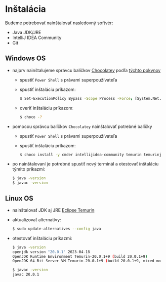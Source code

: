 # Inštalácia

Budeme potrebovať nainštalovať nasledovný softvér:

* Java JDK/JRE
* IntelliJ IDEA Community
* Git


## Windows OS

* najprv nainštalujeme správcu balíčkov [Chocolatey](https://chocolatey.org) podľa [týchto pokynov](https://chocolatey.org/install)

    * spustiť `Power Shell` s právami superpoužívateľa
    * spustiť inštaláciu príkazom:

        ```bash
        $ Set-ExecutionPolicy Bypass -Scope Process -Force; [System.Net.ServicePointManager]::SecurityProtocol = [System.Net.ServicePointManager]::SecurityProtocol -bor 3072; iex ((New-Object System.Net.WebClient).DownloadString('https://community.chocolatey.org/install.ps1'))
        ```

    * overiť inštaláciu príkazom:

        ```bash
        $ choco -?
        ```

* pomocou správcu balíčkov `Chocolatey` nainštalovať potrebné balíčky

    * spustiť `Power Shell` s právami superpoužívateľa
    * spustiť inštaláciu príkazom:

        ```bash
        $ choco install -y cmder intellijidea-community temurin temurinjre gradle
        ```

* po nainštalovaní je potrebné spustiť nový terminál a otestovať inštaláciu týmito príkazmi:

    ```bash
    $ java -version
    $ javac -version
    ```

## Linux OS

* nainštalovať JDK aj JRE [Eclipse Temurin](https://adoptium.net/installation/#linux-pkg)

* aktualizovať alternatívy:

    ```bash
    $ sudo update-alternatives --config java
    ```

* otestovať inštaláciu príkazmi:

    ```bash
    $ java -version
    openjdk version "20.0.1" 2023-04-18
    OpenJDK Runtime Environment Temurin-20.0.1+9 (build 20.0.1+9)
    OpenJDK 64-Bit Server VM Temurin-20.0.1+9 (build 20.0.1+9, mixed mode, sharing)
    ```

    ```bash
    $ javac -version
    javac 20.0.1
    ```

